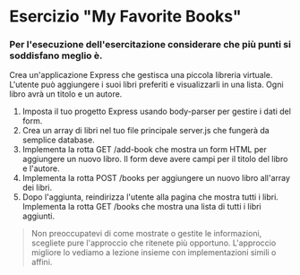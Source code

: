 # Esercizio "My Favorite Books"

### Per l'esecuzione dell'esercitazione considerare che più punti si soddisfano meglio è.

Crea un'applicazione Express che gestisca una piccola libreria virtuale. L'utente può aggiungere i suoi libri preferiti e visualizzarli in una lista. Ogni libro avrà un titolo e un autore.

1. Imposta il tuo progetto Express usando body-parser per gestire i dati del form.
2. Crea un array di libri nel tuo file principale server.js che fungerà da semplice database.
3. Implementa la rotta GET /add-book che mostra un form HTML per aggiungere un nuovo libro. Il form deve avere campi per il titolo del libro e l'autore.
4. Implementa la rotta POST /books per aggiungere un nuovo libro all'array dei libri.
5. Dopo l'aggiunta, reindirizza l'utente alla pagina che mostra tutti i libri.
   Implementa la rotta GET /books che mostra una lista di tutti i libri aggiunti.

> Non preoccupatevi di come mostrate o gestite le informazioni, scegliete pure l'approccio che ritenete più opportuno. L'approccio migliore lo vediamo a lezione insieme con implementazioni simili o affini.
